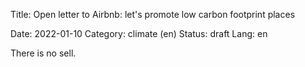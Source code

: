 Title: Open letter to Airbnb: let's promote low carbon footprint places

Date: 2022-01-10
Category: climate (en)
Status: draft
Lang: en

There is no sell.
